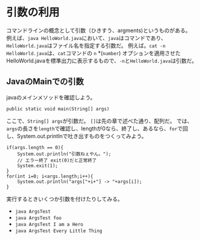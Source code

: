# 引数の利用
コマンドラインの概念として引数（ひきすう、argments)というものがある。
例えば、`java HelloWorld.java`において、`java`はコマンドであり、`HelloWorld.java`はファイル名を指定する引数だ。
例えば。`cat -n HelloWorld.java`は、`cat`コマンドの `n` *(`number`) オプションを適用させたHelloWorld.javaを標準出力に表示するもので、`-n`と`HelloWorld.java`は引数だ。
## JavaのMainでの引数
javaのメインメソッドを確認しよう。
```
public static void main(String[] args)
```
ここで、`String[] args`が引数だ。
`[]`は先の章で述べた通り、配列だ。
では、`args`の長さを`length`で確認し、lengthが0なら、終了し、あるなら、`for`で回し、System.out.printlnで吐き出すものをつくってみよう。


```
if(args.length == 0){
    System.out.println("引数ねぇやん。");
    // エラー終了 exit(0)だと正常終了
    System.exit(1);
}
for(int i=0; i<args.length;i++){
    System.out.println("args["+i+"] -> "+args[i]);
}
```

実行するときいくつか引数を付けたりしてみる。


- `java ArgsTest`
- `java ArgsTest foo`
- `java ArgsTest I am a Hero`
- `java ArgsTest Every Little Thing`

